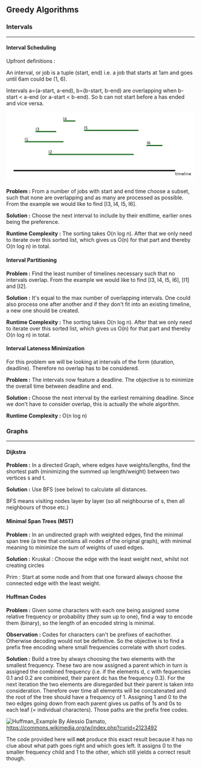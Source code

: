## Greedy Algorithms

### Intervals <hr />

#### Interval Scheduling

Upfront definitions :

An interval, or job is a tuple (start, end) i.e. a job that starts at 1am and goes until 6am could be (1, 6).

Intervals a=(a-start, a-end), b=(b-start, b-end) are overlapping when b-start < a-end (or a-start < b-end). So b can not start before a has ended and vice versa.

![Alt Text](./.resources/Interval_example.jpg "Interval Example")

**Problem :**
From a number of jobs with start and end time choose a subset, such that none are 
overlapping and as many are processed as possible.
From the example we would like to find [I3, I4, I5, I6].

**Solution :**
Choose the next interval to include by their endtime, earlier ones being the preference.
 
**Runtime Complexity :**
The sorting takes O(n log n). After that we only need to iterate over this sorted list, which gives us O(n) for that part and thereby O(n log n) in total.

#### Interval Partitioning

**Problem :**
Find the least number of timelines necessary such that no intervals overlap.
From the example we would like to find [I3, I4, I5, I6], [I1] and [I2].

**Solution :**
It's equal to the max number of overlapping intervals.
One could also process one after another and if they don't fit into an existing timeline, 
a new one should be created. 

**Runtime Complexity :**
The sorting takes O(n log n). After that we only need to iterate over this sorted list, which gives us O(n) for that part and thereby O(n log n) in total.

#### Interval Lateness Minimization

For this problem we will be looking at intervals of the form (duration, deadline). Therefore no overlap has to be considered.

**Problem :**
The intervals now feature a deadline. The objective is to minimize the overall time 
between deadline and end.

**Solution :**
Choose the next interval by the earliest remaining deadline.
Since we don't have to consider overlap, this is actually the whole algorithm.

**Runtime Complexity :**
O(n log n)

### Graphs <hr />

#### Dijkstra

**Problem :**
In a directed Graph, where edges have weights/lengths, find the shortest path 
(minimizing the summed up length/weight) between two vertices s and t.

**Solution :**
Use BFS (see below) to calculate all distances.

BFS means visiting nodes layer by layer 
(so all neighbourse of s, then all neighbours of those etc.)

#### Minimal Span Trees (MST)

**Problem :**
In an undirected graph with weighted edges, find the minimal span tree 
(a tree that contains all nodes of the original graph), with minimal 
meaning to minimize the sum of weights of used edges.

**Solution :**
Kruskal :
Choose the edge with the least weight next, whilst not creating circles

Prim :
Start at some node and from that one forward always choose the connected edge 
with the least weight.

#### Huffman Codes

**Problem :**
Given some characters with each one being assigned some relative frequency or 
probability (they sum up to one), find a way to encode them (binary), 
so the length of an encoded string is minimal.

**Observation :**
Codes for characters can't be prefixes of eachother. Otherwise decoding would not be definitive.
So the objective is to find a prefix free encoding where small frequencies correlate with
short codes.

**Solution :**
Build a tree by always choosing the two elements with the smallest frequency.
These two are now assigned a parent which in turn is assigned the combined frequency (i.e. if the elements d, c with fequencies 0.1 and 0.2 are combined, their parent dc has the frequency 0.3).
For the next iteration the two elements are disregarded but their parent is taken into consideration.
Therefore over time all elements will be concatenated and the root of the tree should have a frequency of 1.
Assigning 1 and 0 to the two edges going down from each parent gives us paths of 1s and 0s to each leaf (= individual characters). Those paths are the prefix free codes.

![Huffman_Example](https://upload.wikimedia.org/wikipedia/commons/7/74/Huffman_coding_example.svg)
By Alessio Damato, https://commons.wikimedia.org/w/index.php?curid=2123492

The code provided here will **not** produce this exact result because it has no clue about what path goes right and which goes left. It assigns 0 to the smaller frequency child and 1 to the other, which still yields a correct result though.
